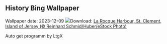 ## History Bing Wallpaper
Wallpaper date: 2023-12-09
![](https://www.bing.com/th?id=OHR.JerseyIsland_EN-GB3607205137_UHD.jpg&w=1000)Download: [La Rocque Harbour, St. Clement, Island of Jersey (© Reinhard Schmid/Huber/eStock Photo)](https://www.bing.com/th?id=OHR.JerseyIsland_EN-GB3607205137_UHD.jpg)

Auto get programm by LtgX
